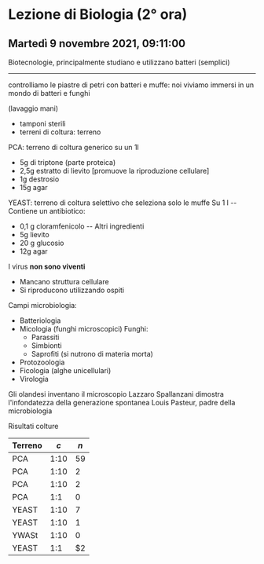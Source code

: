 # Lezione di Biologia (2° ora)
## Martedì 9 novembre 2021, 09:11:00


Biotecnologie, principalmente studiano e utilizzano batteri (semplici)

---

controlliamo le piastre di petri con batteri e muffe:
noi viviamo immersi in un mondo di batteri e funghi

(lavaggio mani)


* tamponi sterili
* terreni di coltura: terreno

PCA: terreno di coltura generico
     su un 1l
* 5g di triptone (parte proteica)
* 2,5g estratto di lievito [promuove la riproduzione cellulare]
* 1g destrosio
* 15g agar


YEAST: terreno di coltura selettivo che seleziona solo le muffe
    Su 1 l
-- Contiene un antibiotico:
* 0,1 g cloramfenicolo
-- Altri ingredienti
* 5g lievito
* 20 g glucosio
* 12g agar

I virus **non sono viventi**
* Mancano struttura cellulare
* Si riproducono utilizzando ospiti

Campi microbiologia:
* Batteriologia
* Micologia (funghi microscopici)
    Funghi:
    * Parassiti
    * Simbionti
    * Saprofiti (si nutrono di materia morta)
* Protozoologia
* Ficologia (alghe unicellulari)
* Virologia

Gli olandesi inventano il microscopio
Lazzaro Spallanzani dimostra l'infondatezza della generazione spontanea
Louis Pasteur, padre della microbiologia

Risultati colture

|Terreno|$c$|$n$|
|---|---|---|
|PCA|1:10|$59$|
|PCA|1:10|$2$|
|PCA|1:10|$2$|
|PCA|1:1|$0$|
|YEAST|1:10|$7$|
|YEAST|1:10|$1$|
|YWASt|1:10|$0$|
|YEAST|1:1|$2|